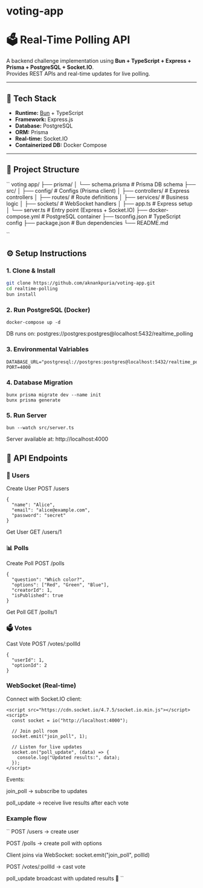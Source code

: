 # voting-app

# 🗳️ Real-Time Polling API

A backend challenge implementation using **Bun + TypeScript + Express + Prisma + PostgreSQL + Socket.IO**.  
Provides REST APIs and real-time updates for live polling.

---

## 🚀 Tech Stack
- **Runtime:** [Bun](https://bun.sh) + TypeScript  
- **Framework:** Express.js  
- **Database:** PostgreSQL  
- **ORM:** Prisma  
- **Real-time:** Socket.IO  
- **Containerized DB:** Docker Compose  

---

## 📂 Project Structure
`` voting app/
 ├── prisma/
│ └── schema.prisma # Prisma DB schema
├── src/
│ ├── config/ # Configs (Prisma client)
│ ├── controllers/ # Express controllers
│ ├── routes/ # Route definitions
│ ├── services/ # Business logic
│ ├── sockets/ # WebSocket handlers
│ ├── app.ts # Express setup
│ └── server.ts # Entry point (Express + Socket.IO)
├── docker-compose.yml # PostgreSQL container
├── tsconfig.json # TypeScript config
├── package.json # Bun dependencies
└── README.md

``

## ⚙️ Setup Instructions

### 1. Clone & Install
```bash
git clone https://github.com/aknankpuria/voting-app.git
cd realtime-polling
bun install 
```
### 2. Run PostgreSQL (Docker)

```
docker-compose up -d

 ```

DB runs on: postgres://postgres:postgres@localhost:5432/realtime_polling

### 3. Environmental Valriables
```
DATABASE_URL="postgresql://postgres:postgres@localhost:5432/realtime_polling"
PORT=4000
```
### 4. Database Migration 
```
bunx prisma migrate dev --name init
bunx prisma generate
```
### 5. Run Server 
```
bun --watch src/server.ts
```
Server available at: http://localhost:4000

## 📌 API Endpoints

### 👤 Users
Create User
POST /users

```
{
  "name": "Alice",
  "email": "alice@example.com",
  "password": "secret"
}
```


Get User
GET /users/1

### 📊 Polls

Create Poll
POST /polls
```
{
  "question": "Which color?",
  "options": ["Red", "Green", "Blue"],
  "creatorId": 1,
  "isPublished": true
}
```

Get Poll
GET /polls/1

### 🗳️ Votes

Cast Vote
POST /votes/:pollId
```
{
  "userId": 1,
  "optionId": 2
}
```

### WebSocket (Real-time)
Connect with Socket.IO client:

```
<script src="https://cdn.socket.io/4.7.5/socket.io.min.js"></script>
<script>
  const socket = io("http://localhost:4000");

  // Join poll room
  socket.emit("join_poll", 1);

  // Listen for live updates
  socket.on("poll_update", (data) => {
    console.log("Updated results:", data);
  });
</script>
```
Events:

join_poll <pollId> → subscribe to updates

poll_update → receive live results after each vote

### Example flow
``
POST /users → create user

POST /polls → create poll with options

Client joins via WebSocket: socket.emit("join_poll", pollId)

POST /votes/:pollId → cast vote

poll_update broadcast with updated results 🎉
``
